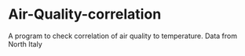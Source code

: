 # Air-Quality-correlation
A program to check correlation of air quality to temperature. Data from North Italy
